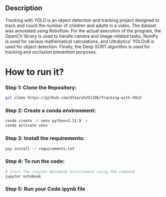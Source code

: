## Description
Tracking with YOLO is an object detection and tracking project designed to track and count the number of children and adults in a video. The dataset was annotated using Roboflow. For the actual execution of the program, the OpenCV library is used to handle camera and image-related tasks, NumPy is used for various mathematical calculations, and Ultralytics' YOLOv8 is used for object detection. Finally, the Deep SORT algorithm is used for tracking and occlusion prevention purposes. 

# How to run it?
### Step 1: Clone the Repository:
```bash
git clone https://github.com/Utkarsh251106/Tracking-with-YOLO
```
### Step 2: Create a conda environment:
```bash
conda create -n venv python=3.11.9 -y
conda activate venv
```

### Step 3: Install the requirements:
```bash
pip install -r requirements.txt
```
### Step 4: To run the code:
```bash
# Start the Jupyter Notebook environment using the command
jupyter notebook
```
### Step 5: Run your Code.ipynb file
